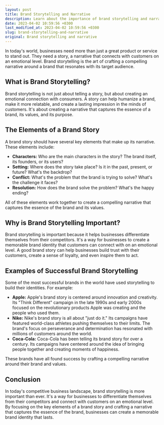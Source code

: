 ```yaml
---
layout: post
title: Brand Storytelling and Narrative
description: Learn about the importance of brand storytelling and narrative in creating a successful business identity and connecting with customers.
date: 2023-04-02 10:59:56 +0300
last_modified_at: 2023-04-02 10:59:56 +0300
slug: brand-storytelling-and-narrative
original: Brand storytelling and narrative
---
```


In today's world, businesses need more than just a great product or service to stand out. They need a story, a narrative that connects with customers on an emotional level. Brand storytelling is the art of crafting a compelling narrative around a brand that resonates with its target audience.

## What is Brand Storytelling?

Brand storytelling is not just about telling a story, but about creating an emotional connection with consumers. A story can help humanize a brand, make it more relatable, and create a lasting impression in the minds of customers. It's about creating a narrative that captures the essence of a brand, its values, and its purpose.

## The Elements of a Brand Story

A brand story should have several key elements that make up its narrative. These elements include:

- **Characters:** Who are the main characters in the story? The brand itself, its founders, or its users?
- **Setting:** Where does the story take place? Is it in the past, present, or future? What's the backdrop?
- **Conflict:** What's the problem that the brand is trying to solve? What's the challenge it faces?
- **Resolution:** How does the brand solve the problem? What's the happy ending?

All of these elements work together to create a compelling narrative that captures the essence of the brand and its values.

## Why is Brand Storytelling Important?

Brand storytelling is important because it helps businesses differentiate themselves from their competitors. It's a way for businesses to create a memorable brand identity that customers can connect with on an emotional level. A good brand story can help businesses build trust with their customers, create a sense of loyalty, and even inspire them to act.

## Examples of Successful Brand Storytelling

Some of the most successful brands in the world have used storytelling to build their identities. For example:

- **Apple:** Apple's brand story is centered around innovation and creativity. Its "Think Different" campaign in the late 1990s and early 2000s focused on the revolutionary products Apple was creating and the people who used them.
- **Nike:** Nike's brand story is all about "just do it." Its campaigns have featured world-class athletes pushing themselves to their limits. The brand's focus on perseverance and determination has resonated with millions of customers around the world.
- **Coca-Cola:** Coca-Cola has been telling its brand story for over a century. Its campaigns have centered around the idea of bringing people together and creating moments of happiness.

These brands have all found success by crafting a compelling narrative around their brand and values.

## Conclusion

In today's competitive business landscape, brand storytelling is more important than ever. It's a way for businesses to differentiate themselves from their competitors and connect with customers on an emotional level. By focusing on the key elements of a brand story and crafting a narrative that captures the essence of the brand, businesses can create a memorable brand identity that lasts.